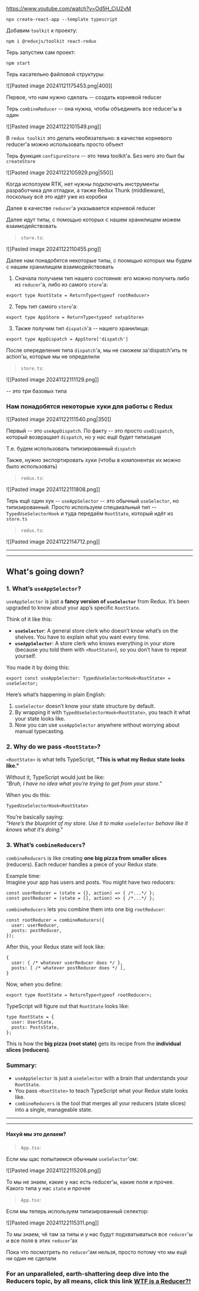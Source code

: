 https://www.youtube.com/watch?v=Od5H_CiU2vM

```BASH:
npx create-react-app --template typescript
```

Добавим `toolkit` к проекту:

```BASH:
npm i @reduxjs/toolkit react-redux
```

Терь запустим сам проект:

```BASH:
npm start
```

Терь касательно файловой структуры:

![[Pasted image 20241121175453.png|400]]



Первое, что нам нужно сделать -- создать корневой reducer


Терь `combineReducer` -- она нужна, чтобы объединить все reducer'ы в один

![[Pasted image 20241122101549.png]]

В `redux toolkit` это делать необязательно: в качестве корневого reducer'а можно использовать просто объект 

Терь функция `configureStore` -- это тема toolkit'а. Без него это был бы `createStore`

![[Pasted image 20241122105929.png|550]]

Когда исползуем RTK, нет нужны подключать инструменты разработчика для отладки, а также Redux Thunk (middleware), поскольку всё это идёт уже из коробки

Далее в качестве `reducer`'а указывается корневой reducer

Далее идут типы, с помощью которых с нашем хранилищем можем взаимодействовать

>`store.ts`:

![[Pasted image 20241122110455.png]]

Далее нам понадобятся некоторые типы, с поомщью которых мы будем с нашим хранилищем взаимодействовать 


1. Сначала получаем тип нашего состояния:
	его можно получить либо из `reducer`'а, либо из самого `store`'а:
	
```TSX:
export type RootState = ReturnType<typeof rootReducer>
```

2. Терь тип самого `store`'а:

```TSX:
export type AppStore = ReturnType<typeof setupStore>
```

3. Также получим тип `dispatch`'а -- нашего хранилища:

```TSX:
export type AppDispatch = AppStore['dispatch']
```

После опеределения типа `dispatch`'а, мы не сможем за'dispatch'ить те action'ы, которые мы не определили


>`store.ts`:

![[Pasted image 20241122111129.png]]

-- это три базовых типа



### Нам понадобятся некоторые хуки для работы с Redux

![[Pasted image 20241122111540.png|350]]


Первый -- это `useAppDispatch`. По факту -- это просто `useDispatch`, который возвращает `dispatch`, но у нас ещё будет типизация

Т.е. будем использовать типизированный `dispatch`

Также, нужно экспортировать хуки (чтобы в компонентах их можно было использовать)

>`redux.ts`:

![[Pasted image 20241122111808.png]]

Терь ещё один хук -- `useAppSelector` -- это обычный `useSelector`, но типизированный. Просто используем спецаиальный тип -- `TypedUseSelectorHook` и туда передаём `RootState`, который идёт из `store.ts`


>`redux.ts`:

![[Pasted image 20241122114712.png]]

---
---
## What's going down?

### **1. What’s `useAppSelector`?**

`useAppSelector` is just a **fancy version of `useSelector`** from Redux. It’s been upgraded to know about your app’s specific `RootState`.

Think of it like this:

- **`useSelector`**: A general store clerk who doesn’t know what’s on the shelves. You have to explain what you want every time.
- **`useAppSelector`**: A store clerk who knows everything in your store (because you told them with `<RootState>`), so you don’t have to repeat yourself.

You made it by doing this:

```TSX:
export const useAppSelector: TypedUseSelectorHook<RootState> = useSelector;
```

Here’s what’s happening in plain English:

1. `useSelector` doesn’t know your state structure by default.
2. By wrapping it with `TypedUseSelectorHook<RootState>`, you teach it what your state looks like.
3. Now you can use `useAppSelector` anywhere without worrying about manual typecasting.

### **2. Why do we pass `<RootState>`?**

`<RootState>` is what tells TypeScript, **"This is what my Redux state looks like."**

Without it, TypeScript would just be like:  
_"Bruh, I have no idea what you’re trying to get from your store."_

When you do this:

```TSX:
TypedUseSelectorHook<RootState>
```

You’re basically saying:  
_"Here’s the blueprint of my store. Use it to make `useSelector` behave like it knows what it’s doing."_

### **3. What’s `combineReducers`?**

`combineReducers` is like creating **one big pizza from smaller slices** (reducers). Each reducer handles a piece of your Redux state.

Example time:  
Imagine your app has users and posts. You might have two reducers:

```TSX:
const userReducer = (state = {}, action) => { /*...*/ };
const postReducer = (state = [], action) => { /*...*/ };
```

`combineReducers` lets you combine them into one big `rootReducer`:

```TSX:
const rootReducer = combineReducers({
  user: userReducer,
  posts: postReducer,
});
```

After this, your Redux state will look like:

```TSX:
{
  user: { /* whatever userReducer does */ },
  posts: [ /* whatever postReducer does */ ],
}
```

Now, when you define:

```TSX:
export type RootState = ReturnType<typeof rootReducer>;
```

TypeScript will figure out that `RootState` looks like:

```TSX:
type RootState = {
  user: UserState,
  posts: PostsState,
};
```

This is how the **big pizza (root state)** gets its recipe from the **individual slices (reducers)**.

### **Summary:**

- `useAppSelector` is just a `useSelector` with a brain that understands your `RootState`.
- You pass `<RootState>` to teach TypeScript what your Redux state looks like.
- `combineReducers` is the tool that merges all your reducers (state slices) into a single, manageable state.

---
---

#### Нахуй мы это делаем?

>`App.tsx`:

Если мы щас попытаемся обычным `useSelector`'ом:

![[Pasted image 20241122115208.png]]

То мы не знаем, какие у нас есть reducer'ы, какие поля и прочее. Какого типа у нас `state` и прочее

>`App.tsx`:

Если мы теперь используем типизированный селектор:

![[Pasted image 20241122115311.png]]

То мы знаем, чё там за типы и у нас будут подхватываться все `reducer`'ы и все поля в этих `reducer`'ах 


Пока что посмотреть по `reducer`'ам нельзя, просто потому что мы ещё ни один не сделали 

### For an unparalleled, earth-shattering deep dive into the Reducers topic, by all means, click this link  [WTF is a Reducer?!](../WTF_is_a/WTF_is_a_Reducer/WTF_is_a_Reducer.md)



